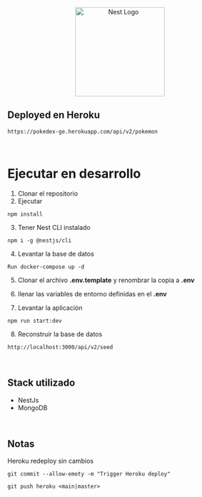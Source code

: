 <p align="center">
  <a href="http://nestjs.com/" target="blank"><img src="https://nestjs.com/img/logo-small.svg" width="200" alt="Nest Logo" /></a>
</p>

## Deployed en Heroku
```
https://pokedex-ge.herokuapp.com/api/v2/pokemon
```
<br/>

# Ejecutar en desarrollo

1. Clonar el repositorio
2. Ejecutar
```
npm install
```

3. Tener Nest CLI instalado
```
npm i -g @nestjs/cli
```

4. Levantar la base de datos
```
Run docker-compose up -d
```

5. Clonar el archivo __.env.template__ y renombrar la copia a __.env__

6. llenar las variables de entorno definidas en el __.env__

7. Levantar la aplicación
```
npm run start:dev
```

8. Reconstruir la base de datos
```
http://localhost:3000/api/v2/seed
```
<br/>

## Stack utilizado
* NestJs
* MongoDB

<br/>

## Notas

Heroku redeploy sin cambios
```
git commit --allow-emoty -m "Trigger Heroku deploy"

git push heroku <main|master>
```

